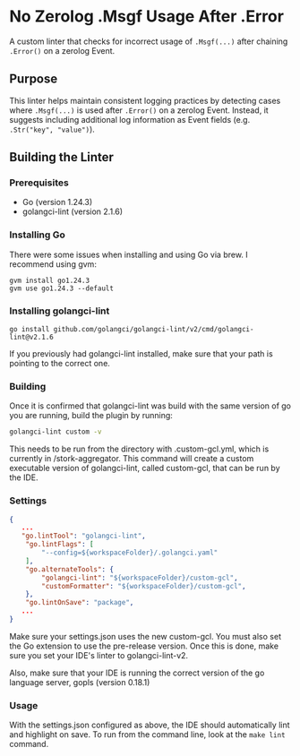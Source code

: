 # No Zerolog .Msgf Usage After .Error

A custom linter that checks for incorrect usage of `.Msgf(...)` after chaining `.Error()` on a zerolog Event.

## Purpose

This linter helps maintain consistent logging practices by detecting cases where `.Msgf(...)` is used after `.Error()` on a zerolog Event. Instead, it suggests including additional log information as Event fields (e.g. `.Str("key", "value")`).

## Building the Linter

### Prerequisites
- Go (version 1.24.3)
- golangci-lint (version 2.1.6)

### Installing Go
There were some issues when installing and using Go via brew. I recommend using gvm:
```
gvm install go1.24.3
gvm use go1.24.3 --default
```

### Installing golangci-lint
```
go install github.com/golangci/golangci-lint/v2/cmd/golangci-lint@v2.1.6
```
If you previously had golangci-lint installed, make sure that your path is pointing to the correct one.

### Building

Once it is confirmed that golangci-lint was build with the same version of go you are running, build the plugin by running:

```bash
golangci-lint custom -v
```

This needs to be run from the directory with .custom-gcl.yml, which is currently in /stork-aggregator. This command will create a custom executable version of golangci-lint, called custom-gcl, that can be run by the IDE. 

### Settings

```json
{
   ...
   "go.lintTool": "golangci-lint",
    "go.lintFlags": [
        "--config=${workspaceFolder}/.golangci.yaml"
    ],
    "go.alternateTools": {
        "golangci-lint": "${workspaceFolder}/custom-gcl",
        "customFormatter": "${workspaceFolder}/custom-gcl",
    },
    "go.lintOnSave": "package",
   ... 
}
```

Make sure your settings.json uses the new custom-gcl. You must also set the Go extension to use the pre-release version.
Once this is done, make sure you set your IDE's linter to golangci-lint-v2.

Also, make sure that your IDE is running the correct version of the go language server, gopls (version 0.18.1)

### Usage
With the settings.json configured as above, the IDE should automatically lint and highlight on save.
To run from the command line, look at the `make lint` command.